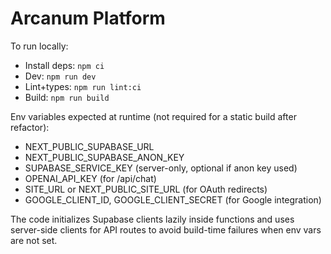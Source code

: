 # Arcanum Platform

To run locally:

- Install deps: `npm ci`
- Dev: `npm run dev`
- Lint+types: `npm run lint:ci`
- Build: `npm run build`

Env variables expected at runtime (not required for a static build after refactor):

- NEXT_PUBLIC_SUPABASE_URL
- NEXT_PUBLIC_SUPABASE_ANON_KEY
- SUPABASE_SERVICE_KEY (server-only, optional if anon key used)
- OPENAI_API_KEY (for /api/chat)
- SITE_URL or NEXT_PUBLIC_SITE_URL (for OAuth redirects)
- GOOGLE_CLIENT_ID, GOOGLE_CLIENT_SECRET (for Google integration)

The code initializes Supabase clients lazily inside functions and uses server-side clients for API routes to avoid build-time failures when env vars are not set.
